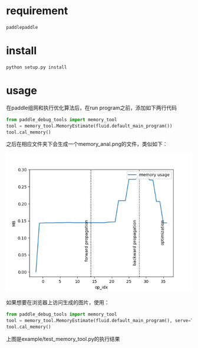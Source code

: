 
# requirement

```
paddlepaddle
```

# install

```shell
python setup.py install
``` 

# usage

在paddle组网和执行优化算法后，在run program之前，添加如下两行代码

```python
from paddle_debug_tools import memory_tool
tool = memory_tool.MemoryEstimate(fluid.default_main_program())
tool.cal_memory()
```

之后在相应文件夹下会生成一个memory_anal.png的文件，类似如下：

![example memory usage](image/memory_anal.png?raw=true "example memory usage")

如果想要在浏览器上访问生成的图片，使用：

```python
from paddle_debug_tools import memory_tool
tool = memory_tool.MemoryEstimate(fluid.default_main_program(), serve=True, port=8111)
tool.cal_memory()
```

上图是example/test_memory_tool.py的执行结果
